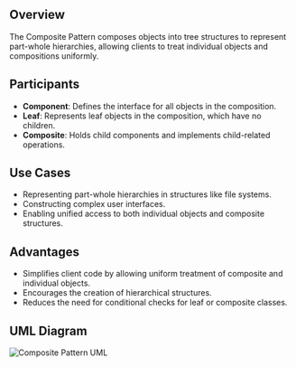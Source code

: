 ## Overview
The Composite Pattern composes objects into tree structures to represent part-whole hierarchies, allowing clients to treat individual objects and compositions uniformly.

## Participants
- **Component**: Defines the interface for all objects in the composition.
- **Leaf**: Represents leaf objects in the composition, which have no children.
- **Composite**: Holds child components and implements child-related operations.

## Use Cases
- Representing part-whole hierarchies in structures like file systems.
- Constructing complex user interfaces.
- Enabling unified access to both individual objects and composite structures.

## Advantages
- Simplifies client code by allowing uniform treatment of composite and individual objects.
- Encourages the creation of hierarchical structures.
- Reduces the need for conditional checks for leaf or composite classes.

## UML Diagram

![Composite Pattern UML](diagramCompositePattern.png)